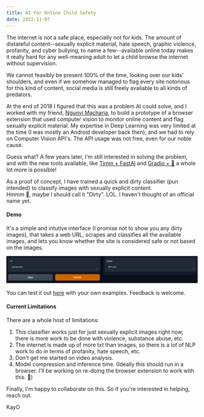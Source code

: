```yaml
---
title: AI For Online Child Safety
date: 2022-11-07
---
```


The internet is not a safe place, especially not for kids. The amount of distateful content--sexually explicit material, hate speech, graphic violence, profanity, and cyber bullying, to name a few--available online today makes it really hard for any well-meaning adult to let a child browse the internet without supervision.

We cannot feasibly be present 100% of the time, looking over our kids' shoulders, and even if we somehow managed to flag every site notorious for this kind of content, social media is still freely available to all kinds of predators. 

At the end of 2018 I figured that this was a problem AI could solve, and I worked with my friend, [Ngunyi Macharia](https://github.com/ngunyimacharia), to build a prototype of a browser extension that used computer vision to monitor online content and flag sexually explicit material. My expertise in Deep Learning was very limited at the time (I was mostly an Android developer back then), and we had to rely on Computer Vision API's. The API usage was not free, even for our noble cause.

Guess what? A few years later, I'm still interested in solving the problem, and with the new tools available, like [Timm + FastAI](https://timm.fast.ai/) and [Gradio + 🤗](https://huggingface.co/gradio) a whole lot more is possible!

As a proof of concept, I have trained a quick and dirty classifier (pun intended) to classify images with sexually explicit content.  
Hmmm 🤔, maybe I should call it "Dirty". LOL. I haven't thought of an official name yet.

#### Demo

It's a simple and intutive interface (I promise not to show you any dirty images), that takes a web URL, scrapes and classifies all the available images, and lets you know whether the site is considered safe or not based on the images.

![](https://raw.githubusercontent.com/KayO-GH/blog/main/assets/images/safety-analyzer-screenshot.PNG)

You can test it out [here](https://huggingface.co/spaces/KayO/WebsiteImageSafetyAnalyzer) with your own examples. Feedback is welcome.

#### Current Limitations
There are a whole host of limitations:
1. This classifier works just for just sexually explicit images right now, there is more work to be done with violence, substance abuse, etc.
2. The internet is made up of more txt than images, so there is a lot of NLP work to do in terms of profanity, hate speech, etc.
3. Don't get me started on video analysis.
4. Model compression and inference time. (Ideally this should run in a browser. I'll be working on re-doing the browser extension to work with this. 🙂)

Finally, I'm happy to collaborate on this. So if you're interested in helping, reach out.

KayO